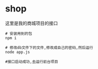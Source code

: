 # shop
这里是我的商城项目的接口
```
# 安装用到的包
npm i

# 修改db文件下的文件,修改成自己的密码,然后运行
node app.js 

#接口启动成功,去运行前台项目
```
